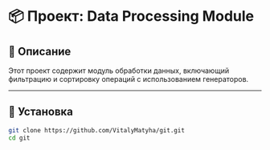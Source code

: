 # 📦 Проект: Data Processing Module

## 📘 Описание

Этот проект содержит модуль обработки данных, включающий фильтрацию и сортировку операций с использованием генераторов.

---

## 🚀 Установка

```bash
git clone https://github.com/VitalyMatyha/git.git
cd git

